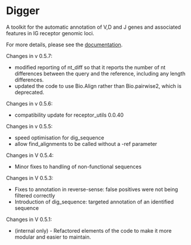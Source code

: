 # Digger
A toolkit for the automatic annotation of V,D and J genes and associated features in IG receptor genomic loci.

For more details, please see the [documentation](https://williamdlees.github.io/digger/index.html).

Changes in v 0.5.7:
- modified reporting of nt_diff so that it reports the number of nt differences between the query and the reference, including any length differences.
- updated the code to use Bio.Align rather than Bio.pairwise2, which is deprecated.

Changes in v 0.5.6:
- compatibility update for receptor_utils 0.0.40

Changes in v 0.5.5:
- speed optimisation for dig_sequence
- allow find_alignments to be called without a -ref parameter

Changes in V 0.5.4:
- Minor fixes to handling of non-functional sequences

Changes in V 0.5.3:
- Fixes to annotation in reverse-sense: false positives were not being filtered correctly
- Introduction of dig_sequence: targeted annotation of an identified sequence

Changes in V 0.5.1:
- (internal only) - Refactored elements of the code to make it more modular and easier to maintain.
